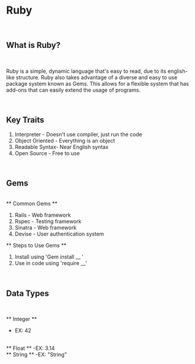 # Ruby #

<br/>

## What is Ruby? ##
<br/>

Ruby is a simple, dynamic language that's easy to read, due to its english-like structure. Ruby also takes advantage of a diverse and easy to use package system known as Gems. This allows for a flexible system that has add-ons that can easily extend the usage of programs.

<br/>

## Key Traits ##

1. Interpreter - Doesn't use compiler, just run the code
2. Object Oriented - Everything is an object
3. Readable Syntax- Near English syntax
4. Open Source - Free to use

<br/>

## Gems ##
<br/>
** Common Gems **

1. Rails - Web framework
2. Rspec - Testing framework
3. Sinatra - Web framework
4. Devise - User authentication system

** Steps to Use Gems **
1. Install using 'Gem install __ '
2. Use in code using 'require __'

<br/>

## Data Types ##

<br/>

** Integer **
- EX: 42
<br/>
** Float **
-EX: 3.14
<br/>
** String **
-EX: "String"



